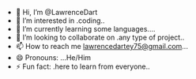 - 👋 Hi, I’m @LawrenceDart
- 👀 I’m interested in .coding..
- 🌱 I’m currently learning some languages....
- 💞️ I’m looking to collaborate on .any type of project..
- 📫 How to reach me lawrencedartey75@gmail.com...
- 😄 Pronouns: ...He/Him
- ⚡ Fun fact: .here to learn from everyone..

<!---
LawrenceDart/LawrenceDart is a ✨ special ✨ repository because its `README.md` (this file) appears on your GitHub profile.
You can click the Preview link to take a look at your changes.
--->
